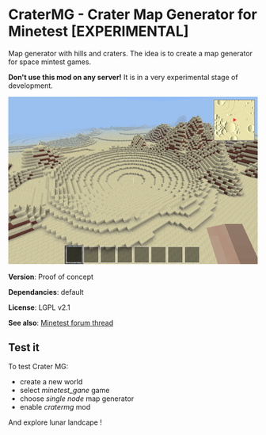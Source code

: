 # CraterMG - Crater Map Generator for Minetest [EXPERIMENTAL]

Map generator with hills and craters. The idea is to create a map generator for space mintest games.

**Don't use this mod on any server!** It is in a very experimental stage of development.

![Presentation image of Crater MG](screenshot.png)

**Version**: Proof of concept

**Dependancies**: default

**License**: LGPL v2.1

**See also**: [Minetest forum thread](https://forum.minetest.net/viewtopic.php?t=20840)

## Test it

To test Crater MG:
  * create a new world
  * select *minetest_gane* game 
  * choose *single node* map generator
  * enable *cratermg* mod

And explore lunar landcape !
